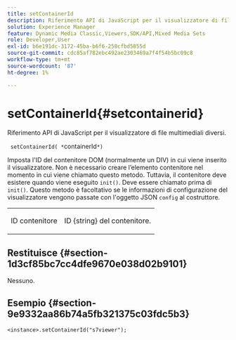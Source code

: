 ```yaml
---
title: setContainerId
description: Riferimento API di JavaScript per il visualizzatore di file multimediali diversi.
solution: Experience Manager
feature: Dynamic Media Classic,Viewers,SDK/API,Mixed Media Sets
role: Developer,User
exl-id: b6e191dc-3172-45ba-b6f6-258cfbd5855d
source-git-commit: cdc85af782ebc492ae2303469a7f4f54b5bc09c8
workflow-type: tm+mt
source-wordcount: '87'
ht-degree: 1%

---
```


# setContainerId{#setcontainerid}

Riferimento API di JavaScript per il visualizzatore di file multimediali diversi.

` setContainerId( *`containerId`*)`

Imposta l&#39;ID del contenitore DOM (normalmente un DIV) in cui viene inserito il visualizzatore. Non è necessario creare l’elemento contenitore nel momento in cui viene chiamato questo metodo. Tuttavia, il contenitore deve esistere quando viene eseguito `init()`. Deve essere chiamato prima di `init()`. Questo metodo è facoltativo se le informazioni di configurazione del visualizzatore vengono passate con l&#39;oggetto JSON `config` al costruttore.

<table id="table_896DFF34A68A403DB93A6D597461A573"> 
 <tbody> 
  <tr> 
   <td colname="col1"> <p> <span class="codeph"> <span class="varname"> ID contenitore </span> </span> </p> </td> 
   <td colname="col2"> <p> ID <span class="codeph"> {string} </span> del contenitore. </p> </td> 
  </tr> 
 </tbody> 
</table>

## Restituisce {#section-1d3cf85bc7cc4dfe9670e038d02b9101}

Nessuno.

## Esempio {#section-9e9332aa86b74a5fb321375c03fdc5b3}

```
<instance>.setContainerId("s7viewer");
```
